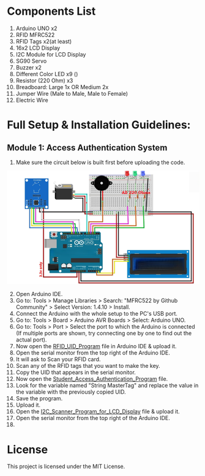 # Components List
1. Arduino UNO x2
2. RFID MFRC522
3. RFID Tags x2(at least)
4. 16x2 LCD Display
5. I2C Module for LCD Display
6. SG90 Servo
7. Buzzer x2
8. Different Color LED x9 ()
9. Resistor (220 Ohm) x3
10. Breadboard: Large 1x OR Medium 2x
11. Jumper Wire (Male to Male, Male to Female)
12. Electric Wire



# Full Setup & Installation Guidelines:
## Module 1: Access Authentication System
1. Make sure the circuit below is built first before uploading the code. </br>

<img src="Module 1 Access Authentication System/Student Access Authentication System Circuit.PNG" alt="Student Access Authentication System Circuit Diagram" width="700"> </br>

2. Open Arduino IDE.
3. Go to: Tools > Manage Libraries > Search: "MFRC522 by Github Community" > Select Version: 1.4.10 > Install.
4. Connect the Arduino with the whole setup to the PC's USB port.
5. Go to: Tools > Board > Arduino AVR Boards > Select: Arduino UNO.
6. Go to: Tools > Port > Select the port to which the Arduino is connected (If multiple ports are shown, try connecting one by one to find out the actual port).
7. Now open the [RFID_UID_Program](https://github.com/Fathin-Ishrak-Romeo/Sensor-based-Smart-Desk-with-Student-Access-Authentication-System-during-exam-using-Arduino/blob/main/Module%201%20Access%20Authentication%20System/RFID_UID_Program/RFID_UID_Program.ino) file in Arduino IDE & upload it.
8. Open the serial monitor from the top right of the Arduino IDE.
9. It will ask to Scan your RFID card.
10. Scan any of the RFID tags that you want to make the key.
11. Copy the UID that appears in the serial monitor.
12. Now open the [Student_Access_Authentication_Program](https://github.com/Fathin-Ishrak-Romeo/Sensor-based-Smart-Desk-with-Student-Access-Authentication-System-during-exam-using-Arduino/blob/main/Module%201%20Access%20Authentication%20System/Student_Access_Authentication_Program/Student_Access_Authentication_Program.ino) file.
13. Look for the variable named "String MasterTag" and replace the value in the variable with the previously copied UID.
14. Save the program.
15. Upload it.
16. Open the [I2C_Scanner_Program_for_LCD_Display](https://github.com/Fathin-Ishrak-Romeo/Sensor-based-Smart-Desk-with-Student-Access-Authentication-System-during-exam-using-Arduino/blob/main/Module%201%20Access%20Authentication%20System/I2C_Scanner_Program_for_LCD_Display/I2C_Scanner_Program_for_LCD_Display.ino) file & upload it.
17. Open the serial monitor from the top right of the Arduino IDE.
18. 


# License
This project is licensed under the MIT License.
